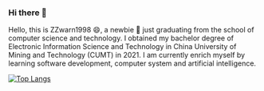 ### Hi there 👋

<!--
**ZZwarn1998/ZZwarn1998** is a ✨ _special_ ✨ repository because its `README.md` (this file) appears on your GitHub profile.

Here are some ideas to get you started:

- 🔭 I’m currently working on ...
- 🌱 I’m currently learning ...
- 👯 I’m looking to collaborate on ...
- 🤔 I’m looking for help with ...
- 💬 Ask me about ...
- 📫 How to reach me: ...
- 😄 Pronouns: ...
- ⚡ Fun fact: ...
-->
Hello, this is ZZwarn1998 😄, a newbie 🌱 just graduating from the school of computer science and technology. I obtained my bachelor degree of Electronic Information Science and Technology in China University of Mining and Technology (CUMT) in 2021. I am currently enrich myself by learning software development, computer system and artificial intelligence. 

[![Top Langs](https://github-readme-stats.vercel.app/api/top-langs/?username=anuraghazra&layout=compact&langs_count=8&exclude_repo=ZZwarn1998,zzwarn1998.github.io,cs-self-learning,pr-crawler,travis-ci-tutorial-java,github-slideshow,desktop-tutorial,training-kit,pmd,toefl_vocabulary)](https://github.com/anuraghazra/github-readme-stats)
